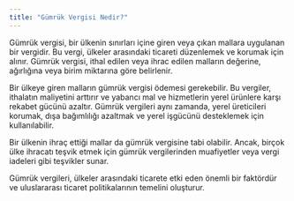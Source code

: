 ```yaml
---
title: "Gümrük Vergisi Nedir?"
---
```


Gümrük vergisi, bir ülkenin sınırları içine giren veya çıkan mallara uygulanan bir vergidir. Bu vergi, ülkeler arasındaki ticareti düzenlemek ve korumak için alınır. Gümrük vergisi, ithal edilen veya ihrac edilen malların değerine, ağırlığına veya birim miktarına göre belirlenir.

Bir ülkeye giren malların gümrük vergisi ödemesi gerekebilir. Bu vergiler, ithalatın maliyetini arttırır ve yabancı mal ve hizmetlerin yerel ürünlere karşı rekabet gücünü azaltır. Gümrük vergileri aynı zamanda, yerel üreticileri korumak, dışa bağımlılığı azaltmak ve yerel işgücünü desteklemek için kullanılabilir.

Bir ülkenin ihraç ettiği mallar da gümrük vergisine tabi olabilir. Ancak, birçok ülke ihracatı teşvik etmek için gümrük vergilerinden muafiyetler veya vergi iadeleri gibi teşvikler sunar.

Gümrük vergileri, ülkeler arasındaki ticarete etki eden önemli bir faktördür ve uluslararası ticaret politikalarının temelini oluşturur.
